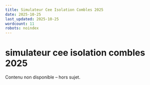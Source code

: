 ```yaml
---
title: Simulateur Cee Isolation Combles 2025
date: 2025-10-25
last_updated: 2025-10-25
wordcount: 11
robots: noindex
---
```


# simulateur cee isolation combles 2025

Contenu non disponible – hors sujet.